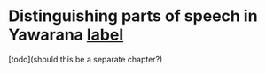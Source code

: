 # Distinguishing parts of speech in Yawarana [label](POS)

[todo](should this be a separate chapter?)
